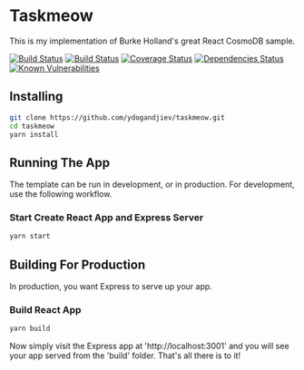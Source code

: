 # Taskmeow

This is my implementation of Burke Holland's great React CosmoDB sample.

[![Build Status](https://ydogandjiev.visualstudio.com/_apis/public/build/definitions/35dab36f-5d13-406c-afa8-9b2b906763c4/3/badge)](https://ydogandjiev.visualstudio.com/taskmeow/_build/index?definitionId=3)
[![Build Status](https://travis-ci.org/ydogandjiev/taskmeow.svg?branch=master)](https://travis-ci.org/ydogandjiev/taskmeow)
[![Coverage Status](https://coveralls.io/repos/github/ydogandjiev/taskmeow/badge.svg?branch=master)](https://coveralls.io/github/ydogandjiev/taskmeow?branch=master)
[![Dependencies Status](https://david-dm.org/ydogandjiev/taskmeow/status.svg)](https://david-dm.org/ydogandjiev/taskmeow)
[![Known Vulnerabilities](https://snyk.io/test/github/ydogandjiev/taskmeow/badge.svg)](https://snyk.io/test/github/ydogandjiev/taskmeow)

## Installing

```bash
git clone https://github.com/ydogandjiev/taskmeow.git
cd taskmeow
yarn install
```

## Running The App

The template can be run in development, or in production. For development, use the following workflow.

### Start Create React App and Express Server

```bash
yarn start
```

## Building For Production

In production, you want Express to serve up your app.

### Build React App

```bash
yarn build
```

Now simply visit the Express app at 'http://localhost:3001' and you will see your app served from the 'build' folder. That's all there is to it!
